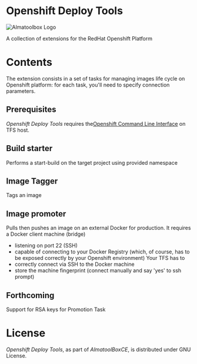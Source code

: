 # Openshift Deploy Tools

![Almatoolbox Logo](http://logoshabm.tmdb.de/240/015095847.JPG "Almatoolbox Logo")

A collection of extensions for the RedHat Openshift Platform

# Contents
The extension consists in a set of tasks for managing images life cycle on Openshift platform: for each task, you'll need to specify connection parameters.

## Prerequisites
*Openshift Deploy Tools* requires the[Openshift Command Line Interface](https://docs.openshift.com/enterprise/3.0/cli_reference/get_started_cli.html#overview) on TFS host.

## Build starter
Performs a start-build on the target project using provided namespace
## Image Tagger
Tags an image
## Image promoter
Pulls then pushes an image on an external Docker for production.
It requires a Docker client machine (bridge)
- listening on port 22 (SSH)
- capable of connecting to your Docker Registry (which, of course, has to be exposed correctly by your Openshift environment)
Your TFS has to
- correctly connect via SSH to the Docker machine
- store the machine fingerprint (connect manually and say 'yes' to ssh prompt)

## Forthcoming
Support for RSA keys for Promotion Task

# License

*Openshift Deploy Tools*, as part of *AlmatoolBoxCE*, is distributed under GNU License.
